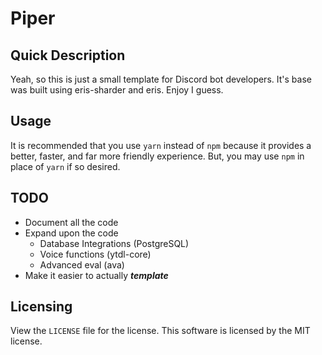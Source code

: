 # Piper

## Quick Description

Yeah, so this is just a small template for Discord bot developers. It's base was built using eris-sharder and eris. Enjoy I guess.

## Usage

It is recommended that you use `yarn` instead of `npm` because it provides a better, faster, and far more friendly experience. But, you may use `npm` in place of `yarn` if so desired.

## TODO

* Document all the code
* Expand upon the code
  * Database Integrations (PostgreSQL)
  * Voice functions (ytdl-core)
  * Advanced eval (ava)
* Make it easier to actually ***template***

## Licensing

View the `LICENSE` file for the license. This software is licensed by the MIT license.
